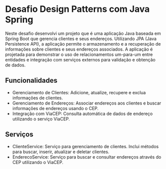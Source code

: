 # Desafio Design Patterns com Java Spring
Neste desafio desenvolvi um projeto que é uma aplicação Java baseada em Spring Boot que gerencia clientes e seus endereços. Utilizando JPA (Java Persistence API), a aplicação permite o armazenamento e a recuperação de informações sobre clientes e seus endereços associados. A aplicação é projetada para demonstrar o uso de relacionamentos um-para-um entre entidades e integração com serviços externos para validação e obtenção de dados.

## Funcionalidades
* Gerenciamento de Clientes: Adicione, atualize, recupere e exclua informações de clientes.
* Gerenciamento de Endereços: Associar endereços aos clientes e buscar informações de endereços usando o CEP.
* Integração com ViaCEP: Consulta automática de dados de endereço utilizando o serviço ViaCEP.

## Serviços
* ClienteService: Serviço para gerenciamento de clientes. Inclui métodos para buscar, inserir, atualizar e deletar clientes.
* EnderecoService: Serviço para buscar e consultar endereços através do CEP utilizando o ViaCEP.
